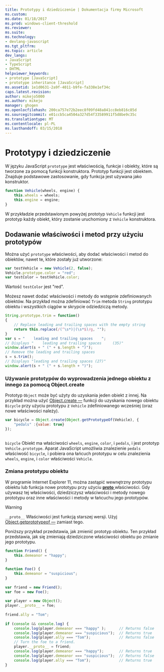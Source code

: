 ```yaml
---
title: Prototypy i dziedziczenie | Dokumentacja firmy Microsoft
ms.custom: 
ms.date: 01/18/2017
ms.prod: windows-client-threshold
ms.reviewer: 
ms.suite: 
ms.technology:
- devlang-javascript
ms.tgt_pltfrm: 
ms.topic: article
dev_langs:
- JavaScript
- TypeScript
- DHTML
helpviewer_keywords:
- prototype [JavaScript]
- prototype inheritance [JavaScript]
ms.assetid: 1e1d0631-2a9f-4011-b9fe-fa338e1ef34c
caps.latest.revision: 
author: mikejo5000
ms.author: mikejo
manager: ghogen
ms.openlocfilehash: 200ca757e72b2eec8f09fd48a841cc8eb816c85d
ms.sourcegitcommit: e01ccb5ca4504a327d54f33589911f5d8be9c35c
ms.translationtype: MT
ms.contentlocale: pl-PL
ms.lasthandoff: 03/15/2018
---
```

# <a name="prototypes-and-prototype-inheritance"></a>Prototypy i dziedziczenie
W języku JavaScript `prototype` jest właściwością, funkcje i obiekty, które są tworzone za pomocą funkcji konstruktora. Prototyp funkcji jest obiektem. Znajduje podstawowe zastosowanie, gdy funkcja jest używana jako konstruktor.  
  
```JavaScript  
function Vehicle(wheels, engine) {  
    this.wheels = wheels;  
    this.engine = engine;  
}  
```  
  
 W przykładzie przedstawionym powyżej prototyp `Vehicle` funkcji jest prototyp każdy obiekt, który zostanie uruchomiony z `Vehicle` konstruktora.  
  
## <a name="using-prototypes-to-add-properties-and-methods"></a>Dodawanie właściwości i metod przy użyciu prototypów  
 Można użyć `prototype` właściwości, aby dodać właściwości i metod do obiektów, nawet te, które zostały już utworzone:  
  
```JavaScript  
var testVehicle = new Vehicle(2, false);  
Vehicle.prototype.color = "red";  
var testColor = testVehicle.color;  
```  
  
 Wartość `testColor` jest "red".  
  
 Możesz nawet dodać właściwości i metody do wstępnie zdefiniowanych obiektów. Na przykład można zdefiniować `Trim` metoda `String` prototypu obiektu i wszystkich ciągów w skrypcie odziedziczą metody.  
  
```JavaScript  
String.prototype.trim = function()  
{  
    // Replace leading and trailing spaces with the empty string  
    return this.replace(/(^\s*)|(\s*$)/g, "");  
}  
var s = "    leading and trailing spaces    ";  
// Displays "    leading and trailing spaces     (35)"  
window.alert(s + " (" + s.length + ")");  
// Remove the leading and trailing spaces  
s = s.trim();  
// Displays "leading and trailing spaces (27)"  
window.alert(s + " (" + s.length + ")");  
```  
  
### <a name="using-prototypes-to-derive-one-object-from-another-with-objectcreate"></a>Używanie prototypów do wyprowadzenia jednego obiektu z innego za pomocą Object.create  

Prototyp `Object` może być użyty do uzyskania jeden obiekt z innej. Na przykład można użyć [Object.create —](../../javascript/reference/object-create-function-javascript.md) funkcji do uzyskania nowego obiektu `Bicycle` przy użyciu prototypu z `Vehicle` zdefiniowanego wcześniej (oraz nowe właściwości należy).  
  
```JavaScript  
var bicycle = Object.create(Object.getPrototypeOf(Vehicle), {  
    "pedals" :{value: true}  
});  
  
```  
  
 `bicycle` Obiekt ma właściwości `wheels`, `engine`, `color`, i `pedals`, i jest prototyp `Vehicle.prototype`. Aparat JavaScript umożliwia znalezienie `pedals` właściwość `bicycle`, i pobiera ona łańcuch prototypu w celu znalezienia `wheels`, `engine`, i `color` właściwości `Vehicle`.  
  
### <a name="changing-an-objects-prototype"></a>Zmiana prototypu obiektu  
W programie Internet Explorer 11, można zastąpić wewnętrzny prototypu obiektu lub funkcja nowe prototypu przy użyciu [ __proto__ ](../../javascript/reference/proto-property-object-javascript.md) właściwości. Gdy używasz tej właściwości, dziedziczysz właściwości i metody nowego prototypu oraz inne właściwości i metody w łańcuchu jego prototypów.  

> [!WARNING]
> `__proto__` Właściwości jest funkcją starszej wersji. Użyj [Object.getprototypeof —](../reference/object-getprototypeof-function-javascript.md) zamiast tego.
  
Poniższy przykład przedstawia, jak zmienić prototyp obiektu. Ten przykład przedstawia, jak się zmieniają dziedziczone właściwości obiektu po zmianie jego prototypu.  
  
```JavaScript  
function Friend() {  
    this.demeanor = "happy";  
}  
  
function Foe() {  
    this.demeanor = "suspicious";  
}  
  
var friend = new Friend();  
var foe = new Foe();  
  
var player = new Object();  
player.__proto__ = foe;  
  
friend.ally = "Tom";  
  
if (console && console.log) {  
    console.log(player.demeanor === "happy" );      // Returns false  
    console.log(player.demeanor === "suspicious");  // Returns true  
    console.log(player.ally === "Tom");             // Returns false  
    // Turn the foe to a friend.  
    player.__proto__ = friend;  
    console.log(player.demeanor === "happy");       // Returns true  
    console.log(player.demeanor === "suspicious");  // Returns false  
    console.log(player.ally === "Tom");             // Returns true  
}  
```
